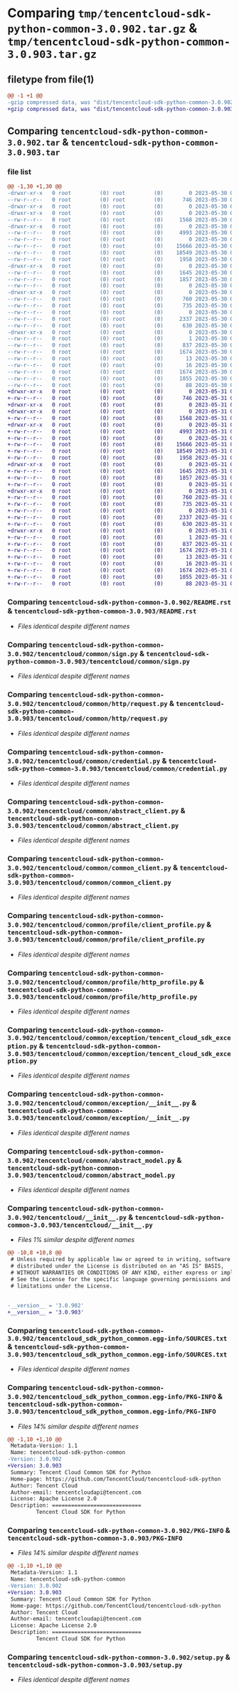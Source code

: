 # Comparing `tmp/tencentcloud-sdk-python-common-3.0.902.tar.gz` & `tmp/tencentcloud-sdk-python-common-3.0.903.tar.gz`

## filetype from file(1)

```diff
@@ -1 +1 @@
-gzip compressed data, was "dist/tencentcloud-sdk-python-common-3.0.902.tar", last modified: Tue May 30 00:19:57 2023, max compression
+gzip compressed data, was "dist/tencentcloud-sdk-python-common-3.0.903.tar", last modified: Wed May 31 02:08:08 2023, max compression
```

## Comparing `tencentcloud-sdk-python-common-3.0.902.tar` & `tencentcloud-sdk-python-common-3.0.903.tar`

### file list

```diff
@@ -1,30 +1,30 @@
-drwxr-xr-x   0 root         (0) root         (0)        0 2023-05-30 00:19:57.000000 tencentcloud-sdk-python-common-3.0.902/
--rw-r--r--   0 root         (0) root         (0)      746 2023-05-30 00:19:57.000000 tencentcloud-sdk-python-common-3.0.902/README.rst
-drwxr-xr-x   0 root         (0) root         (0)        0 2023-05-30 00:19:57.000000 tencentcloud-sdk-python-common-3.0.902/tencentcloud/
-drwxr-xr-x   0 root         (0) root         (0)        0 2023-05-30 00:19:57.000000 tencentcloud-sdk-python-common-3.0.902/tencentcloud/common/
--rw-r--r--   0 root         (0) root         (0)     1568 2023-05-30 00:19:57.000000 tencentcloud-sdk-python-common-3.0.902/tencentcloud/common/sign.py
-drwxr-xr-x   0 root         (0) root         (0)        0 2023-05-30 00:19:57.000000 tencentcloud-sdk-python-common-3.0.902/tencentcloud/common/http/
--rw-r--r--   0 root         (0) root         (0)     4993 2023-05-30 00:19:57.000000 tencentcloud-sdk-python-common-3.0.902/tencentcloud/common/http/request.py
--rw-r--r--   0 root         (0) root         (0)        0 2023-05-30 00:19:57.000000 tencentcloud-sdk-python-common-3.0.902/tencentcloud/common/http/__init__.py
--rw-r--r--   0 root         (0) root         (0)    15666 2023-05-30 00:19:57.000000 tencentcloud-sdk-python-common-3.0.902/tencentcloud/common/credential.py
--rw-r--r--   0 root         (0) root         (0)    18549 2023-05-30 00:19:57.000000 tencentcloud-sdk-python-common-3.0.902/tencentcloud/common/abstract_client.py
--rw-r--r--   0 root         (0) root         (0)     1958 2023-05-30 00:19:57.000000 tencentcloud-sdk-python-common-3.0.902/tencentcloud/common/common_client.py
-drwxr-xr-x   0 root         (0) root         (0)        0 2023-05-30 00:19:57.000000 tencentcloud-sdk-python-common-3.0.902/tencentcloud/common/profile/
--rw-r--r--   0 root         (0) root         (0)     1645 2023-05-30 00:19:57.000000 tencentcloud-sdk-python-common-3.0.902/tencentcloud/common/profile/client_profile.py
--rw-r--r--   0 root         (0) root         (0)     1857 2023-05-30 00:19:57.000000 tencentcloud-sdk-python-common-3.0.902/tencentcloud/common/profile/http_profile.py
--rw-r--r--   0 root         (0) root         (0)        0 2023-05-30 00:19:57.000000 tencentcloud-sdk-python-common-3.0.902/tencentcloud/common/profile/__init__.py
-drwxr-xr-x   0 root         (0) root         (0)        0 2023-05-30 00:19:57.000000 tencentcloud-sdk-python-common-3.0.902/tencentcloud/common/exception/
--rw-r--r--   0 root         (0) root         (0)      760 2023-05-30 00:19:57.000000 tencentcloud-sdk-python-common-3.0.902/tencentcloud/common/exception/tencent_cloud_sdk_exception.py
--rw-r--r--   0 root         (0) root         (0)      735 2023-05-30 00:19:57.000000 tencentcloud-sdk-python-common-3.0.902/tencentcloud/common/exception/__init__.py
--rw-r--r--   0 root         (0) root         (0)        0 2023-05-30 00:19:57.000000 tencentcloud-sdk-python-common-3.0.902/tencentcloud/common/__init__.py
--rw-r--r--   0 root         (0) root         (0)     2337 2023-05-30 00:19:57.000000 tencentcloud-sdk-python-common-3.0.902/tencentcloud/common/abstract_model.py
--rw-r--r--   0 root         (0) root         (0)      630 2023-05-30 00:19:57.000000 tencentcloud-sdk-python-common-3.0.902/tencentcloud/__init__.py
-drwxr-xr-x   0 root         (0) root         (0)        0 2023-05-30 00:19:57.000000 tencentcloud-sdk-python-common-3.0.902/tencentcloud_sdk_python_common.egg-info/
--rw-r--r--   0 root         (0) root         (0)        1 2023-05-30 00:19:57.000000 tencentcloud-sdk-python-common-3.0.902/tencentcloud_sdk_python_common.egg-info/dependency_links.txt
--rw-r--r--   0 root         (0) root         (0)      837 2023-05-30 00:19:57.000000 tencentcloud-sdk-python-common-3.0.902/tencentcloud_sdk_python_common.egg-info/SOURCES.txt
--rw-r--r--   0 root         (0) root         (0)     1674 2023-05-30 00:19:57.000000 tencentcloud-sdk-python-common-3.0.902/tencentcloud_sdk_python_common.egg-info/PKG-INFO
--rw-r--r--   0 root         (0) root         (0)       13 2023-05-30 00:19:57.000000 tencentcloud-sdk-python-common-3.0.902/tencentcloud_sdk_python_common.egg-info/top_level.txt
--rw-r--r--   0 root         (0) root         (0)       16 2023-05-30 00:19:57.000000 tencentcloud-sdk-python-common-3.0.902/tencentcloud_sdk_python_common.egg-info/requires.txt
--rw-r--r--   0 root         (0) root         (0)     1674 2023-05-30 00:19:57.000000 tencentcloud-sdk-python-common-3.0.902/PKG-INFO
--rw-r--r--   0 root         (0) root         (0)     1055 2023-05-30 00:19:57.000000 tencentcloud-sdk-python-common-3.0.902/setup.py
--rw-r--r--   0 root         (0) root         (0)       88 2023-05-30 00:19:57.000000 tencentcloud-sdk-python-common-3.0.902/setup.cfg
+drwxr-xr-x   0 root         (0) root         (0)        0 2023-05-31 02:08:08.000000 tencentcloud-sdk-python-common-3.0.903/
+-rw-r--r--   0 root         (0) root         (0)      746 2023-05-31 02:08:08.000000 tencentcloud-sdk-python-common-3.0.903/README.rst
+drwxr-xr-x   0 root         (0) root         (0)        0 2023-05-31 02:08:08.000000 tencentcloud-sdk-python-common-3.0.903/tencentcloud/
+drwxr-xr-x   0 root         (0) root         (0)        0 2023-05-31 02:08:08.000000 tencentcloud-sdk-python-common-3.0.903/tencentcloud/common/
+-rw-r--r--   0 root         (0) root         (0)     1568 2023-05-31 02:08:08.000000 tencentcloud-sdk-python-common-3.0.903/tencentcloud/common/sign.py
+drwxr-xr-x   0 root         (0) root         (0)        0 2023-05-31 02:08:08.000000 tencentcloud-sdk-python-common-3.0.903/tencentcloud/common/http/
+-rw-r--r--   0 root         (0) root         (0)     4993 2023-05-31 02:08:08.000000 tencentcloud-sdk-python-common-3.0.903/tencentcloud/common/http/request.py
+-rw-r--r--   0 root         (0) root         (0)        0 2023-05-31 02:08:08.000000 tencentcloud-sdk-python-common-3.0.903/tencentcloud/common/http/__init__.py
+-rw-r--r--   0 root         (0) root         (0)    15666 2023-05-31 02:08:08.000000 tencentcloud-sdk-python-common-3.0.903/tencentcloud/common/credential.py
+-rw-r--r--   0 root         (0) root         (0)    18549 2023-05-31 02:08:08.000000 tencentcloud-sdk-python-common-3.0.903/tencentcloud/common/abstract_client.py
+-rw-r--r--   0 root         (0) root         (0)     1958 2023-05-31 02:08:08.000000 tencentcloud-sdk-python-common-3.0.903/tencentcloud/common/common_client.py
+drwxr-xr-x   0 root         (0) root         (0)        0 2023-05-31 02:08:08.000000 tencentcloud-sdk-python-common-3.0.903/tencentcloud/common/profile/
+-rw-r--r--   0 root         (0) root         (0)     1645 2023-05-31 02:08:08.000000 tencentcloud-sdk-python-common-3.0.903/tencentcloud/common/profile/client_profile.py
+-rw-r--r--   0 root         (0) root         (0)     1857 2023-05-31 02:08:08.000000 tencentcloud-sdk-python-common-3.0.903/tencentcloud/common/profile/http_profile.py
+-rw-r--r--   0 root         (0) root         (0)        0 2023-05-31 02:08:08.000000 tencentcloud-sdk-python-common-3.0.903/tencentcloud/common/profile/__init__.py
+drwxr-xr-x   0 root         (0) root         (0)        0 2023-05-31 02:08:08.000000 tencentcloud-sdk-python-common-3.0.903/tencentcloud/common/exception/
+-rw-r--r--   0 root         (0) root         (0)      760 2023-05-31 02:08:08.000000 tencentcloud-sdk-python-common-3.0.903/tencentcloud/common/exception/tencent_cloud_sdk_exception.py
+-rw-r--r--   0 root         (0) root         (0)      735 2023-05-31 02:08:08.000000 tencentcloud-sdk-python-common-3.0.903/tencentcloud/common/exception/__init__.py
+-rw-r--r--   0 root         (0) root         (0)        0 2023-05-31 02:08:08.000000 tencentcloud-sdk-python-common-3.0.903/tencentcloud/common/__init__.py
+-rw-r--r--   0 root         (0) root         (0)     2337 2023-05-31 02:08:08.000000 tencentcloud-sdk-python-common-3.0.903/tencentcloud/common/abstract_model.py
+-rw-r--r--   0 root         (0) root         (0)      630 2023-05-31 02:08:08.000000 tencentcloud-sdk-python-common-3.0.903/tencentcloud/__init__.py
+drwxr-xr-x   0 root         (0) root         (0)        0 2023-05-31 02:08:08.000000 tencentcloud-sdk-python-common-3.0.903/tencentcloud_sdk_python_common.egg-info/
+-rw-r--r--   0 root         (0) root         (0)        1 2023-05-31 02:08:08.000000 tencentcloud-sdk-python-common-3.0.903/tencentcloud_sdk_python_common.egg-info/dependency_links.txt
+-rw-r--r--   0 root         (0) root         (0)      837 2023-05-31 02:08:08.000000 tencentcloud-sdk-python-common-3.0.903/tencentcloud_sdk_python_common.egg-info/SOURCES.txt
+-rw-r--r--   0 root         (0) root         (0)     1674 2023-05-31 02:08:08.000000 tencentcloud-sdk-python-common-3.0.903/tencentcloud_sdk_python_common.egg-info/PKG-INFO
+-rw-r--r--   0 root         (0) root         (0)       13 2023-05-31 02:08:08.000000 tencentcloud-sdk-python-common-3.0.903/tencentcloud_sdk_python_common.egg-info/top_level.txt
+-rw-r--r--   0 root         (0) root         (0)       16 2023-05-31 02:08:08.000000 tencentcloud-sdk-python-common-3.0.903/tencentcloud_sdk_python_common.egg-info/requires.txt
+-rw-r--r--   0 root         (0) root         (0)     1674 2023-05-31 02:08:08.000000 tencentcloud-sdk-python-common-3.0.903/PKG-INFO
+-rw-r--r--   0 root         (0) root         (0)     1055 2023-05-31 02:08:08.000000 tencentcloud-sdk-python-common-3.0.903/setup.py
+-rw-r--r--   0 root         (0) root         (0)       88 2023-05-31 02:08:08.000000 tencentcloud-sdk-python-common-3.0.903/setup.cfg
```

### Comparing `tencentcloud-sdk-python-common-3.0.902/README.rst` & `tencentcloud-sdk-python-common-3.0.903/README.rst`

 * *Files identical despite different names*

### Comparing `tencentcloud-sdk-python-common-3.0.902/tencentcloud/common/sign.py` & `tencentcloud-sdk-python-common-3.0.903/tencentcloud/common/sign.py`

 * *Files identical despite different names*

### Comparing `tencentcloud-sdk-python-common-3.0.902/tencentcloud/common/http/request.py` & `tencentcloud-sdk-python-common-3.0.903/tencentcloud/common/http/request.py`

 * *Files identical despite different names*

### Comparing `tencentcloud-sdk-python-common-3.0.902/tencentcloud/common/credential.py` & `tencentcloud-sdk-python-common-3.0.903/tencentcloud/common/credential.py`

 * *Files identical despite different names*

### Comparing `tencentcloud-sdk-python-common-3.0.902/tencentcloud/common/abstract_client.py` & `tencentcloud-sdk-python-common-3.0.903/tencentcloud/common/abstract_client.py`

 * *Files identical despite different names*

### Comparing `tencentcloud-sdk-python-common-3.0.902/tencentcloud/common/common_client.py` & `tencentcloud-sdk-python-common-3.0.903/tencentcloud/common/common_client.py`

 * *Files identical despite different names*

### Comparing `tencentcloud-sdk-python-common-3.0.902/tencentcloud/common/profile/client_profile.py` & `tencentcloud-sdk-python-common-3.0.903/tencentcloud/common/profile/client_profile.py`

 * *Files identical despite different names*

### Comparing `tencentcloud-sdk-python-common-3.0.902/tencentcloud/common/profile/http_profile.py` & `tencentcloud-sdk-python-common-3.0.903/tencentcloud/common/profile/http_profile.py`

 * *Files identical despite different names*

### Comparing `tencentcloud-sdk-python-common-3.0.902/tencentcloud/common/exception/tencent_cloud_sdk_exception.py` & `tencentcloud-sdk-python-common-3.0.903/tencentcloud/common/exception/tencent_cloud_sdk_exception.py`

 * *Files identical despite different names*

### Comparing `tencentcloud-sdk-python-common-3.0.902/tencentcloud/common/exception/__init__.py` & `tencentcloud-sdk-python-common-3.0.903/tencentcloud/common/exception/__init__.py`

 * *Files identical despite different names*

### Comparing `tencentcloud-sdk-python-common-3.0.902/tencentcloud/common/abstract_model.py` & `tencentcloud-sdk-python-common-3.0.903/tencentcloud/common/abstract_model.py`

 * *Files identical despite different names*

### Comparing `tencentcloud-sdk-python-common-3.0.902/tencentcloud/__init__.py` & `tencentcloud-sdk-python-common-3.0.903/tencentcloud/__init__.py`

 * *Files 1% similar despite different names*

```diff
@@ -10,8 +10,8 @@
 # Unless required by applicable law or agreed to in writing, software
 # distributed under the License is distributed on an "AS IS" BASIS,
 # WITHOUT WARRANTIES OR CONDITIONS OF ANY KIND, either express or implied.
 # See the License for the specific language governing permissions and
 # limitations under the License.
 
 
-__version__ = '3.0.902'
+__version__ = '3.0.903'
```

### Comparing `tencentcloud-sdk-python-common-3.0.902/tencentcloud_sdk_python_common.egg-info/SOURCES.txt` & `tencentcloud-sdk-python-common-3.0.903/tencentcloud_sdk_python_common.egg-info/SOURCES.txt`

 * *Files identical despite different names*

### Comparing `tencentcloud-sdk-python-common-3.0.902/tencentcloud_sdk_python_common.egg-info/PKG-INFO` & `tencentcloud-sdk-python-common-3.0.903/tencentcloud_sdk_python_common.egg-info/PKG-INFO`

 * *Files 14% similar despite different names*

```diff
@@ -1,10 +1,10 @@
 Metadata-Version: 1.1
 Name: tencentcloud-sdk-python-common
-Version: 3.0.902
+Version: 3.0.903
 Summary: Tencent Cloud Common SDK for Python
 Home-page: https://github.com/TencentCloud/tencentcloud-sdk-python
 Author: Tencent Cloud
 Author-email: tencentcloudapi@tencent.com
 License: Apache License 2.0
 Description: ============================
         Tencent Cloud SDK for Python
```

### Comparing `tencentcloud-sdk-python-common-3.0.902/PKG-INFO` & `tencentcloud-sdk-python-common-3.0.903/PKG-INFO`

 * *Files 14% similar despite different names*

```diff
@@ -1,10 +1,10 @@
 Metadata-Version: 1.1
 Name: tencentcloud-sdk-python-common
-Version: 3.0.902
+Version: 3.0.903
 Summary: Tencent Cloud Common SDK for Python
 Home-page: https://github.com/TencentCloud/tencentcloud-sdk-python
 Author: Tencent Cloud
 Author-email: tencentcloudapi@tencent.com
 License: Apache License 2.0
 Description: ============================
         Tencent Cloud SDK for Python
```

### Comparing `tencentcloud-sdk-python-common-3.0.902/setup.py` & `tencentcloud-sdk-python-common-3.0.903/setup.py`

 * *Files identical despite different names*

